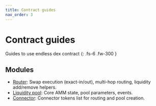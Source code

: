 ```yaml
---
title: Contract guides
nav_order: 3
---
```


# Contract guides
Guides to use endless dex contract
{: .fs-6 .fw-300 }

## Modules
- [Router](./router.md): Swap execution (exact-in/out), multi-hop routing, liquidity add/remove helpers.
- [Liquidity pool](./liquidity_pool.md): Core AMM state, pool parameters, events.
- [Connector](./connector.md): Connector tokens list for routing and pool creation.
